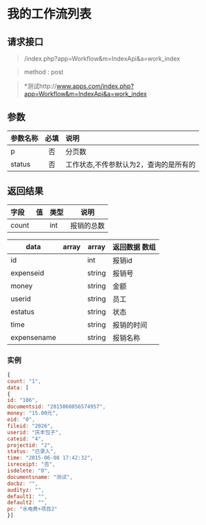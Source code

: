 # 我的工作流列表
## 请求接口 

> /index.php?app=Workflow&m=IndexApi&a=work_index

>  method : post

> *测试http://www.apps.com/index.php?app=Workflow&m=IndexApi&a=work_index
## 参数

| 参数名称      |    必填 | 说明  |
| :-------- | :--------:| :-- |
|p| 否| 分页数  |
| status| 否 | 工作状态,不传参默认为2，查询的是所有的|


## 返回结果
|字段 |  值| 类型 | 说明|
|:----|----|----|-----|
|count|  | int| 报销的总数|

|data|array | array | 返回数据 数组|
|----|----|----|-----|
|id| |int|报销id|
|expenseid||string|报销号|
|money ||string|金额|
|userid||string|员工|
|estatus||string|状态|
|time  ||string|报销的时间|
|expensename|  |string|报销名称|


### 实例

``` javascript
{
count: "1",
data: [
{
id: "106",
documentsid: "2015060856574957",
money: "15.00元",
eid: "0",
fileid: "2026",
userid: "庆丰包子",
cateid: "4",
projectid: "2",
status: "已录入",
time: "2015-06-08 17:42:32",
isreceipt: "否",
isdelete: "0",
documentsname: "测试",
docbz: "",
audityz: "",
default1: "",
default2: "",
pc: "水电费+项目2"
}]
